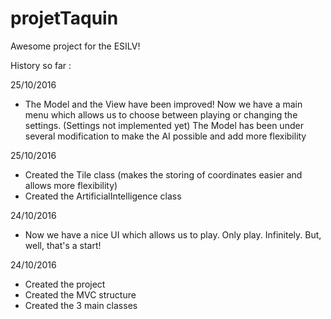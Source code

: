 # projetTaquin
Awesome project for the ESILV!

History so far :

25/10/2016
  - The Model and the View have been improved! 
    Now we have a main menu which allows us to choose between playing or changing the settings. (Settings not implemented yet)
    The Model has been under several modification to make the AI possible and add more flexibility
  

25/10/2016
  - Created the Tile class (makes the storing of coordinates easier and allows more flexibility)
  - Created the ArtificialIntelligence class

24/10/2016
  - Now we have a nice UI which allows us to play. Only play. Infinitely. But, well, that's a start!

24/10/2016
  - Created the project
  - Created the MVC structure
  - Created the 3 main classes 
  
